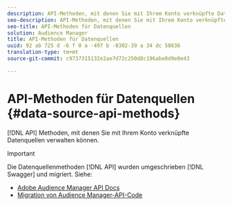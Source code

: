 ```yaml
---
description: API-Methoden, mit denen Sie mit Ihrem Konto verknüpfte Datenquellen verwalten können.
seo-description: API-Methoden, mit denen Sie mit Ihrem Konto verknüpfte Datenquellen verwalten können.
seo-title: API-Methoden für Datenquellen
solution: Audience Manager
title: API-Methoden für Datenquellen
uuid: 92 ab 725 d -6 f 0 a -497 b -8302-39 a 34 dc 58636
translation-type: tm+mt
source-git-commit: c9737315132e2ae7d72c250d8c196abe8d9e0e43

---
```



# API-Methoden für Datenquellen {#data-source-api-methods}

[!DNL API] Methoden, mit denen Sie mit Ihrem Konto verknüpfte Datenquellen verwalten können.

<!-- c_rest_data_sources.xml -->

>[!IMPORTANT]
>
>Die Datenquellenmethoden [!DNL API] wurden umgeschrieben [!DNL Swagger] und migriert. Siehe:
>
>* [Adobe Audience Manager API Docs](https://bank.demdex.com/portal/swagger/index.html)
>* [Migration von Audience Manager-API-Code](../../api/api-swagger-migration.md)
>
